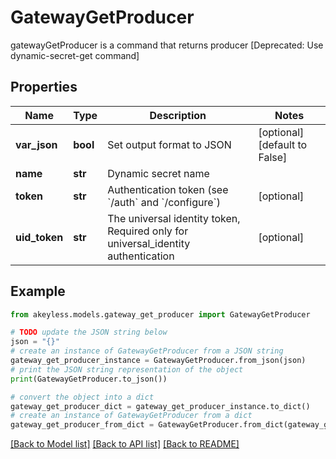 # GatewayGetProducer

gatewayGetProducer is a command that returns producer [Deprecated: Use dynamic-secret-get command]

## Properties

Name | Type | Description | Notes
------------ | ------------- | ------------- | -------------
**var_json** | **bool** | Set output format to JSON | [optional] [default to False]
**name** | **str** | Dynamic secret name | 
**token** | **str** | Authentication token (see &#x60;/auth&#x60; and &#x60;/configure&#x60;) | [optional] 
**uid_token** | **str** | The universal identity token, Required only for universal_identity authentication | [optional] 

## Example

```python
from akeyless.models.gateway_get_producer import GatewayGetProducer

# TODO update the JSON string below
json = "{}"
# create an instance of GatewayGetProducer from a JSON string
gateway_get_producer_instance = GatewayGetProducer.from_json(json)
# print the JSON string representation of the object
print(GatewayGetProducer.to_json())

# convert the object into a dict
gateway_get_producer_dict = gateway_get_producer_instance.to_dict()
# create an instance of GatewayGetProducer from a dict
gateway_get_producer_from_dict = GatewayGetProducer.from_dict(gateway_get_producer_dict)
```
[[Back to Model list]](../README.md#documentation-for-models) [[Back to API list]](../README.md#documentation-for-api-endpoints) [[Back to README]](../README.md)


